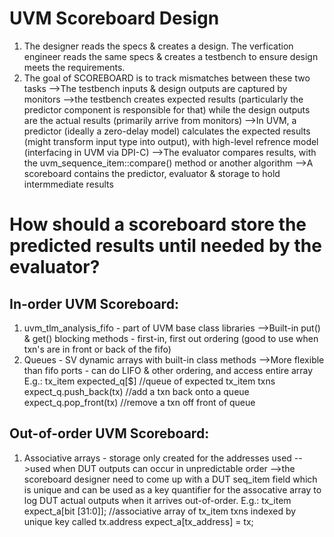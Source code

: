 # UVM Scoreboard Design
1. The designer reads the specs & creates a design. The verfication engineer reads the same specs & creates a testbench to ensure design meets the requirements.
2. The goal of SCOREBOARD is to track mismatches between these two tasks
-->The testbench inputs & design outputs are captured by monitors
-->the testbench creates expected results (particularly the predictor component is responsible for that) while the design outputs are the actual results (primarily arrive from monitors)
-->In UVM, a predictor (ideally a zero-delay model) calculates the expected results (might transform input type into output), with high-level refrence model (interfacing in UVM via DPI-C)
-->The evaluator compares results, with the uvm_sequence_item::compare() method or another algorithm
-->A scoreboard contains the predictor, evaluator & storage to hold intermmediate results

# How should a scoreboard store the predicted results until needed by the evaluator?
## In-order UVM Scoreboard:
1. uvm_tlm_analysis_fifo - part of UVM base class libraries
-->Built-in put() & get() blocking methods - first-in, first out ordering (good to use when txn's are in front or back of the fifo)
2. Queues - SV dynamic arrays with built-in class methods
-->More flexible than fifo ports - can do LIFO & other ordering, and access entire array
E.g.: tx_item expected_q[$] //queue of expected tx_item txns
      expect_q.push_back(tx) //add a txn back onto a queue
      expect_q.pop_front(tx) //remove a txn off front of queue

## Out-of-order UVM Scoreboard:
1. Associative arrays - storage only created for the addresses used
-->used when DUT outputs can occur in unpredictable order
-->the scoreboard designer need to come up with a DUT seq_item field which is unique and can be used as a key quantifier for the assocative array to log DUT actual outputs when it arrives out-of-order.
E.g.: tx_item expect_a[bit [31:0]]; //associative array of tx_item txns indexed by unique key called tx.address
      expect_a[tx_address] = tx;